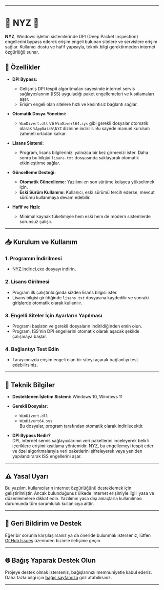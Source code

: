 

---

# 🌟 **NYZ** 🌟  

**NYZ**, Windows işletim sistemlerinde DPI (Deep Packet Inspection) engellerini bypass ederek erişim engeli bulunan sitelere ve servislere erişim sağlar. Kullanıcı dostu ve hafif yapısıyla, teknik bilgi gerektirmeden internet özgürlüğü sunar.  

## 🚀 **Özellikler**  
- **DPI Bypass:**  
  - Gelişmiş DPI tespit algoritmaları sayesinde internet servis sağlayıcılarının (ISS) uyguladığı paket engellemeleri ve kısıtlamaları aşar.  
  - Erişim engeli olan sitelere hızlı ve kesintisiz bağlantı sağlar.  

- **Otomatik Dosya Yönetimi:**  
  - `WinDivert.dll` ve `WinDivert64.sys` gibi gerekli dosyalar otomatik olarak `%AppData%\NYZ` dizinine indirilir. Bu sayede manuel kurulum zahmeti ortadan kalkar.  

- **Lisans Sistemi:**  
  - Program, lisans bilgilerinizi yalnızca bir kez girmenizi ister. Daha sonra bu bilgiyi `lisans.txt` dosyasında saklayarak otomatik etkinleştirme sağlar.  

- **Güncelleme Desteği:**  
  - **Otomatik Güncelleme:** Yazılımı en son sürüme kolayca yükseltmek için.  
  - **Eski Sürüm Kullanımı:** Kullanıcı, eski sürümü tercih ederse, mevcut sürümü kullanmaya devam edebilir.  

- **Hafif ve Hızlı:**  
  - Minimal kaynak tüketimiyle hem eski hem de modern sistemlerde sorunsuz çalışır.  

---

## 📥 **Kurulum ve Kullanım**  

### 1. **Programın İndirilmesi**  
- [NYZ.Indirici.exe](#) dosyayı indirin.

### 2. **Lisans Girilmesi**  
- Program ilk çalıştırıldığında sizden lisans bilgisi ister.  
- Lisans bilgisi girildiğinde `lisans.txt` dosyasına kaydedilir ve sonraki girişlerde otomatik olarak kullanılır.

### 3. **Engelli Siteler İçin Ayarların Yapılması**  
- Programı başlatın ve gerekli dosyaların indirildiğinden emin olun.  
- Program, ISS'nin DPI engellerini otomatik olarak aşacak şekilde çalışmaya başlar.  

### 4. **Bağlantıyı Test Edin**  
- Tarayıcınızda erişim engeli olan bir siteyi açarak bağlantıyı test edebilirsiniz.

---

## 🔧 **Teknik Bilgiler**  
- **Desteklenen İşletim Sistemi:** Windows 10, Windows 11  
- **Gerekli Dosyalar:**  
  - `WinDivert.dll`  
  - `WinDivert64.sys`  
  Bu dosyalar, program tarafından otomatik olarak indirilecektir.  

- **DPI Bypass Nedir?**  
  DPI, internet servis sağlayıcılarının veri paketlerini inceleyerek belirli içeriklere erişimi kısıtlama yöntemidir. NYZ, bu engellemeyi tespit eder ve özel algoritmalarıyla veri paketlerini şifreleyerek veya yeniden yapılandırarak ISS engellerini aşar.

---

## ⚠️ **Yasal Uyarı**  
Bu yazılım, kullanıcıların internet özgürlüğünü desteklemek için geliştirilmiştir. Ancak bulunduğunuz ülkede internet erişimiyle ilgili yasa ve düzenlemelere dikkat edin. Yazılımın yasa dışı amaçlarla kullanılması durumunda tüm sorumluluk kullanıcıya aittir.  

---

## 📢 **Geri Bildirim ve Destek**  
Eğer bir sorunla karşılaşırsanız ya da öneride bulunmak isterseniz, lütfen [GitHub Issues](#) üzerinden bizimle iletişime geçin.  

---

## 🌐 **Bağış Yaparak Destek Olun**  
Projeye destek olmak isterseniz, bağışlarınızı memnuniyetle kabul ederiz. Daha fazla bilgi için [bağış sayfamıza](#) göz atabilirsiniz.

---

